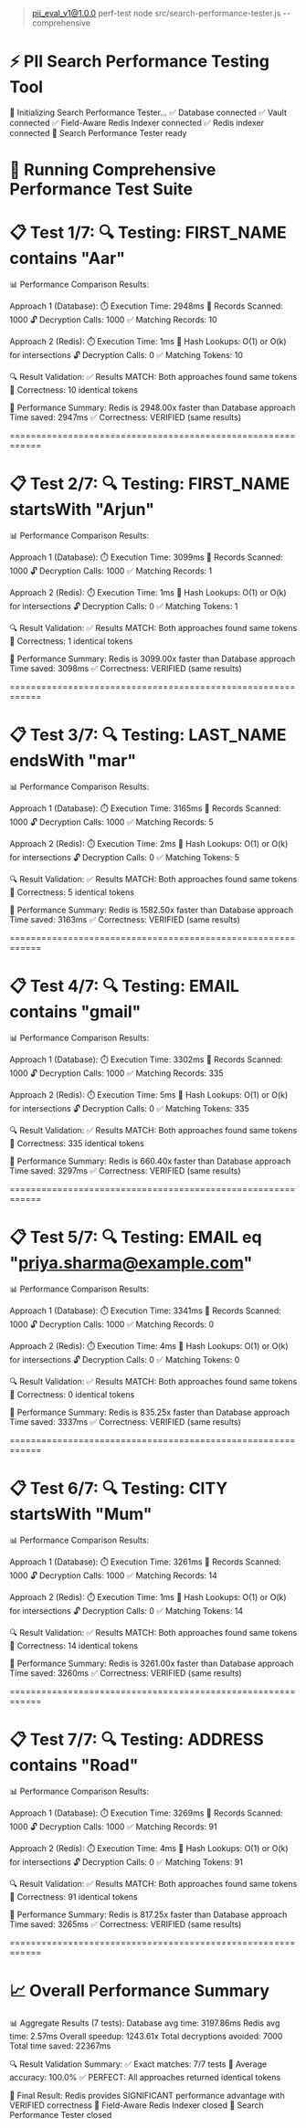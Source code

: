 
> pii_eval_v1@1.0.0 perf-test
> node src/search-performance-tester.js --comprehensive

⚡ PII Search Performance Testing Tool
=====================================

🚀 Initializing Search Performance Tester...
✅ Database connected
✅ Vault connected
✅ Field-Aware Redis Indexer connected
✅ Redis indexer connected
🎯 Search Performance Tester ready

🧪 Running Comprehensive Performance Test Suite
===============================================


📋 Test 1/7:
🔍 Testing: FIRST_NAME contains "Aar"
============================================================

📊 Performance Comparison Results:

Approach 1 (Database):
   ⏱️  Execution Time: 2948ms
   📄 Records Scanned: 1000
   🔓 Decryption Calls: 1000
   ✅ Matching Records: 10

Approach 2 (Redis):
   ⏱️  Execution Time: 1ms
   🔑 Hash Lookups: O(1) or O(k) for intersections
   🔓 Decryption Calls: 0
   ✅ Matching Tokens: 10

🔍 Result Validation:
   ✅ Results MATCH: Both approaches found same tokens
   🎯 Correctness: 10 identical tokens

🚀 Performance Summary:
   Redis is 2948.00x faster than Database approach
   Time saved: 2947ms
   ✅ Correctness: VERIFIED (same results)

============================================================


📋 Test 2/7:
🔍 Testing: FIRST_NAME startsWith "Arjun"
============================================================

📊 Performance Comparison Results:

Approach 1 (Database):
   ⏱️  Execution Time: 3099ms
   📄 Records Scanned: 1000
   🔓 Decryption Calls: 1000
   ✅ Matching Records: 1

Approach 2 (Redis):
   ⏱️  Execution Time: 1ms
   🔑 Hash Lookups: O(1) or O(k) for intersections
   🔓 Decryption Calls: 0
   ✅ Matching Tokens: 1

🔍 Result Validation:
   ✅ Results MATCH: Both approaches found same tokens
   🎯 Correctness: 1 identical tokens

🚀 Performance Summary:
   Redis is 3099.00x faster than Database approach
   Time saved: 3098ms
   ✅ Correctness: VERIFIED (same results)

============================================================


📋 Test 3/7:
🔍 Testing: LAST_NAME endsWith "mar"
============================================================

📊 Performance Comparison Results:

Approach 1 (Database):
   ⏱️  Execution Time: 3165ms
   📄 Records Scanned: 1000
   🔓 Decryption Calls: 1000
   ✅ Matching Records: 5

Approach 2 (Redis):
   ⏱️  Execution Time: 2ms
   🔑 Hash Lookups: O(1) or O(k) for intersections
   🔓 Decryption Calls: 0
   ✅ Matching Tokens: 5

🔍 Result Validation:
   ✅ Results MATCH: Both approaches found same tokens
   🎯 Correctness: 5 identical tokens

🚀 Performance Summary:
   Redis is 1582.50x faster than Database approach
   Time saved: 3163ms
   ✅ Correctness: VERIFIED (same results)

============================================================


📋 Test 4/7:
🔍 Testing: EMAIL contains "gmail"
============================================================

📊 Performance Comparison Results:

Approach 1 (Database):
   ⏱️  Execution Time: 3302ms
   📄 Records Scanned: 1000
   🔓 Decryption Calls: 1000
   ✅ Matching Records: 335

Approach 2 (Redis):
   ⏱️  Execution Time: 5ms
   🔑 Hash Lookups: O(1) or O(k) for intersections
   🔓 Decryption Calls: 0
   ✅ Matching Tokens: 335

🔍 Result Validation:
   ✅ Results MATCH: Both approaches found same tokens
   🎯 Correctness: 335 identical tokens

🚀 Performance Summary:
   Redis is 660.40x faster than Database approach
   Time saved: 3297ms
   ✅ Correctness: VERIFIED (same results)

============================================================


📋 Test 5/7:
🔍 Testing: EMAIL eq "priya.sharma@example.com"
============================================================

📊 Performance Comparison Results:

Approach 1 (Database):
   ⏱️  Execution Time: 3341ms
   📄 Records Scanned: 1000
   🔓 Decryption Calls: 1000
   ✅ Matching Records: 0

Approach 2 (Redis):
   ⏱️  Execution Time: 4ms
   🔑 Hash Lookups: O(1) or O(k) for intersections
   🔓 Decryption Calls: 0
   ✅ Matching Tokens: 0

🔍 Result Validation:
   ✅ Results MATCH: Both approaches found same tokens
   🎯 Correctness: 0 identical tokens

🚀 Performance Summary:
   Redis is 835.25x faster than Database approach
   Time saved: 3337ms
   ✅ Correctness: VERIFIED (same results)

============================================================


📋 Test 6/7:
🔍 Testing: CITY startsWith "Mum"
============================================================

📊 Performance Comparison Results:

Approach 1 (Database):
   ⏱️  Execution Time: 3261ms
   📄 Records Scanned: 1000
   🔓 Decryption Calls: 1000
   ✅ Matching Records: 14

Approach 2 (Redis):
   ⏱️  Execution Time: 1ms
   🔑 Hash Lookups: O(1) or O(k) for intersections
   🔓 Decryption Calls: 0
   ✅ Matching Tokens: 14

🔍 Result Validation:
   ✅ Results MATCH: Both approaches found same tokens
   🎯 Correctness: 14 identical tokens

🚀 Performance Summary:
   Redis is 3261.00x faster than Database approach
   Time saved: 3260ms
   ✅ Correctness: VERIFIED (same results)

============================================================


📋 Test 7/7:
🔍 Testing: ADDRESS contains "Road"
============================================================

📊 Performance Comparison Results:

Approach 1 (Database):
   ⏱️  Execution Time: 3269ms
   📄 Records Scanned: 1000
   🔓 Decryption Calls: 1000
   ✅ Matching Records: 91

Approach 2 (Redis):
   ⏱️  Execution Time: 4ms
   🔑 Hash Lookups: O(1) or O(k) for intersections
   🔓 Decryption Calls: 0
   ✅ Matching Tokens: 91

🔍 Result Validation:
   ✅ Results MATCH: Both approaches found same tokens
   🎯 Correctness: 91 identical tokens

🚀 Performance Summary:
   Redis is 817.25x faster than Database approach
   Time saved: 3265ms
   ✅ Correctness: VERIFIED (same results)

============================================================

📈 Overall Performance Summary
============================

📊 Aggregate Results (7 tests):
   Database avg time: 3197.86ms
   Redis avg time: 2.57ms
   Overall speedup: 1243.61x
   Total decryptions avoided: 7000
   Total time saved: 22367ms

🔍 Result Validation Summary:
   ✅ Exact matches: 7/7 tests
   🎯 Average accuracy: 100.0%
   ✅ PERFECT: All approaches returned identical tokens

🎯 Final Result: Redis provides SIGNIFICANT performance advantage with VERIFIED correctness
🛑 Field-Aware Redis Indexer closed
🛑 Search Performance Tester closed
